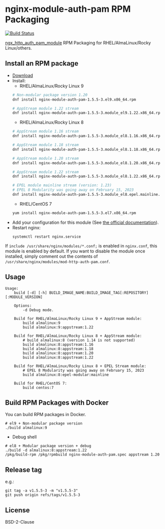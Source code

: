 # nginx-module-auth-pam RPM Packaging

[![Build Status](https://github.com/jfut/nginx-module-auth-pam-rpm/workflows/test/badge.svg?branch=master)](https://github.com/jfut/nginx-module-auth-pam-rpm/actions?query=workflow%3Atest)

[ngx_http_auth_pam_module](https://github.com/sto/ngx_http_auth_pam_module) RPM Packaging for RHEL/AlmaLinux/Rocky Linux/others.

## Install an RPM package

- [Download](https://github.com/jfut/nginx-module-auth-pam-rpm/releases)
- Install:
    - RHEL/AlmaLinux/Rocky Linux 9
    ```bash
    # Non-modular package version 1.20
    dnf install nginx-module-auth-pam-1.5.5-3.el9.x86_64.rpm

    # AppStream module 1.22 stream
    dnf install nginx-module-auth-pam-1.5.5-3.module_el9.1.22.x86_64.rpm
    ```
    - RHEL/AlmaLinux/Rocky Linux 8
    ```bash
    # AppStream module 1.16 stream
    dnf install nginx-module-auth-pam-1.5.5-3.module_el8.1.16.x86_64.rpm

    # AppStream module 1.18 stream
    dnf install nginx-module-auth-pam-1.5.5-3.module_el8.1.18.x86_64.rpm

    # AppStream module 1.20 stream
    dnf install nginx-module-auth-pam-1.5.5-3.module_el8.1.20.x86_64.rpm

    # AppStream module 1.22 stream
    dnf install nginx-module-auth-pam-1.5.5-3.module_el8.1.22.x86_64.rpm

    # EPEL module mainline stream (version: 1.23)
    # EPEL 8 Modularity was going away on February 15, 2023
    dnf install nginx-module-auth-pam-1.5.5-3.module_el8.epel.mainline.x86_64.rpm
    ```
    - RHEL/CentOS 7
    ```bash
    yum install nginx-module-auth-pam-1.5.5-3.el7.x86_64.rpm
    ```
- Add your configuration for this module (See [the official documentation](https://github.com/sto/ngx_http_auth_pam_module)).
- Restart nginx:
    ```
    systemctl restart nginx.service
    ```

If `include /usr/share/nginx/modules/*.conf;` is enabled in `nginx.conf`, this module is enabled by default. If you want to disable the module once installed, simply comment out the contents of `/usr/share/nginx/modules/mod-http-auth-pam.conf`.

## Usage

```
Usage:
    build [-d] [-h] BUILD_IMAGE_NAME:BUILD_IMAGE_TAG[:REPOSITORY][:MODULE_VERSION]

    Options:
        -d Debug mode.

    Build for RHEL/AlmaLinux/Rocky Linux 9 + AppStream module:
        build almalinux:9
        build almalinux:9:appstream:1.22

    Build for RHEL/AlmaLinux/Rocky Linux 8 + AppStream module:
        # build almalinux:8 (version 1.14 is not supported)
        build almalinux:8:appstream:1.16
        build almalinux:8:appstream:1.18
        build almalinux:8:appstream:1.20
        build almalinux:8:appstream:1.22

    Build for RHEL/AlmaLinux/Rocky Linux 8 + EPEL Stream module:
        # EPEL 8 Modularity was going away on February 15, 2023
        build almalinux:8:epel-modular:mainline

    Build for RHEL/CentOS 7:
        build centos:7
```

## Build RPM Packages with Docker

You can build RPM packages in Docker.

```
# el9 + Non-modular package version
./build almalinux:9
```

- Debug shell

```
# el8 + Modular package version + debug
./build -d almalinux:8:appstream:1.22
/pkg/build-rpm /pkg/rpmbuild nginx-module-auth-pam.spec appstream 1.20
```

## Release tag

e.g.:

```
git tag -a v1.5.5-3 -m "v1.5.5-3"
git push origin refs/tags/v1.5.5-3
```

## License

BSD-2-Clause
